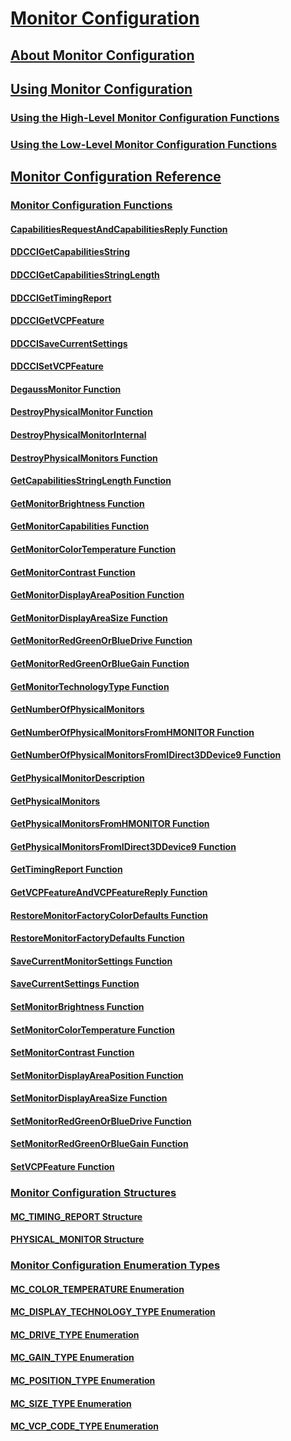 # [Monitor Configuration](monitor-configuration.md)
## [About Monitor Configuration](about-monitor-configuration.md)
## [Using Monitor Configuration](using-monitor-configuration.md)
### [Using the High-Level Monitor Configuration Functions](using-the-high-level-monitor-configuration-functions.md)
### [Using the Low-Level Monitor Configuration Functions](using-the-low-level-monitor-configuration-functions.md)
## [Monitor Configuration Reference](monitor-configuration-reference.md)
### [Monitor Configuration Functions](monitor-configuration-functions.md)
#### [CapabilitiesRequestAndCapabilitiesReply Function](/windows/win32/LowLevelMonitorConfigurationAPI/nf-lowlevelmonitorconfigurationapi-capabilitiesrequestandcapabilitiesreply?branch=master)
#### [DDCCIGetCapabilitiesString](ddccigetcapabilitiesstring.md)
#### [DDCCIGetCapabilitiesStringLength](ddccigetcapabilitiesstringlength.md)
#### [DDCCIGetTimingReport](ddccigettimingreport.md)
#### [DDCCIGetVCPFeature](ddccigetvcpfeature.md)
#### [DDCCISaveCurrentSettings](ddccisavecurrentsettings.md)
#### [DDCCISetVCPFeature](ddccisetvcpfeature.md)
#### [DegaussMonitor Function](/windows/win32/HighLevelMonitorConfigurationAPI/nf-highlevelmonitorconfigurationapi-degaussmonitor?branch=master)
#### [DestroyPhysicalMonitor Function](/windows/win32/PhysicalMonitorEnumerationAPI/nf-physicalmonitorenumerationapi-destroyphysicalmonitor?branch=master)
#### [DestroyPhysicalMonitorInternal](destroyphysicalmonitorinternal.md)
#### [DestroyPhysicalMonitors Function](/windows/win32/PhysicalMonitorEnumerationAPI/nf-physicalmonitorenumerationapi-destroyphysicalmonitors?branch=master)
#### [GetCapabilitiesStringLength Function](/windows/win32/LowLevelMonitorConfigurationAPI/nf-lowlevelmonitorconfigurationapi-getcapabilitiesstringlength?branch=master)
#### [GetMonitorBrightness Function](/windows/win32/HighLevelMonitorConfigurationAPI/nf-highlevelmonitorconfigurationapi-getmonitorbrightness?branch=master)
#### [GetMonitorCapabilities Function](/windows/win32/HighLevelMonitorConfigurationAPI/nf-highlevelmonitorconfigurationapi-getmonitorcapabilities?branch=master)
#### [GetMonitorColorTemperature Function](/windows/win32/HighLevelMonitorConfigurationAPI/nf-highlevelmonitorconfigurationapi-getmonitorcolortemperature?branch=master)
#### [GetMonitorContrast Function](/windows/win32/HighLevelMonitorConfigurationAPI/nf-highlevelmonitorconfigurationapi-getmonitorcontrast?branch=master)
#### [GetMonitorDisplayAreaPosition Function](/windows/win32/HighLevelMonitorConfigurationAPI/nf-highlevelmonitorconfigurationapi-getmonitordisplayareaposition?branch=master)
#### [GetMonitorDisplayAreaSize Function](/windows/win32/HighLevelMonitorConfigurationAPI/nf-highlevelmonitorconfigurationapi-getmonitordisplayareasize?branch=master)
#### [GetMonitorRedGreenOrBlueDrive Function](/windows/win32/HighLevelMonitorConfigurationAPI/nf-highlevelmonitorconfigurationapi-getmonitorredgreenorbluedrive?branch=master)
#### [GetMonitorRedGreenOrBlueGain Function](/windows/win32/HighLevelMonitorConfigurationAPI/nf-highlevelmonitorconfigurationapi-getmonitorredgreenorbluegain?branch=master)
#### [GetMonitorTechnologyType Function](/windows/win32/HighLevelMonitorConfigurationAPI/nf-highlevelmonitorconfigurationapi-getmonitortechnologytype?branch=master)
#### [GetNumberOfPhysicalMonitors](getnumberofphysicalmonitors.md)
#### [GetNumberOfPhysicalMonitorsFromHMONITOR Function](/windows/win32/PhysicalMonitorEnumerationAPI/nf-physicalmonitorenumerationapi-getnumberofphysicalmonitorsfromhmonitor?branch=master)
#### [GetNumberOfPhysicalMonitorsFromIDirect3DDevice9 Function](/windows/win32/PhysicalMonitorEnumerationAPI/nf-physicalmonitorenumerationapi-getnumberofphysicalmonitorsfromidirect3ddevice9?branch=master)
#### [GetPhysicalMonitorDescription](getphysicalmonitordescription.md)
#### [GetPhysicalMonitors](getphysicalmonitors.md)
#### [GetPhysicalMonitorsFromHMONITOR Function](/windows/win32/PhysicalMonitorEnumerationAPI/nf-physicalmonitorenumerationapi-getphysicalmonitorsfromhmonitor?branch=master)
#### [GetPhysicalMonitorsFromIDirect3DDevice9 Function](/windows/win32/PhysicalMonitorEnumerationAPI/nf-physicalmonitorenumerationapi-getphysicalmonitorsfromidirect3ddevice9?branch=master)
#### [GetTimingReport Function](/windows/win32/LowLevelMonitorConfigurationAPI/nf-lowlevelmonitorconfigurationapi-gettimingreport?branch=master)
#### [GetVCPFeatureAndVCPFeatureReply Function](/windows/win32/LowLevelMonitorConfigurationAPI/nf-lowlevelmonitorconfigurationapi-getvcpfeatureandvcpfeaturereply?branch=master)
#### [RestoreMonitorFactoryColorDefaults Function](/windows/win32/HighLevelMonitorConfigurationAPI/nf-highlevelmonitorconfigurationapi-restoremonitorfactorycolordefaults?branch=master)
#### [RestoreMonitorFactoryDefaults Function](/windows/win32/HighLevelMonitorConfigurationAPI/nf-highlevelmonitorconfigurationapi-restoremonitorfactorydefaults?branch=master)
#### [SaveCurrentMonitorSettings Function](/windows/win32/HighLevelMonitorConfigurationAPI/nf-highlevelmonitorconfigurationapi-savecurrentmonitorsettings?branch=master)
#### [SaveCurrentSettings Function](/windows/win32/LowLevelMonitorConfigurationAPI/nf-lowlevelmonitorconfigurationapi-savecurrentsettings?branch=master)
#### [SetMonitorBrightness Function](/windows/win32/HighLevelMonitorConfigurationAPI/nf-highlevelmonitorconfigurationapi-setmonitorbrightness?branch=master)
#### [SetMonitorColorTemperature Function](/windows/win32/HighLevelMonitorConfigurationAPI/nf-highlevelmonitorconfigurationapi-setmonitorcolortemperature?branch=master)
#### [SetMonitorContrast Function](/windows/win32/HighLevelMonitorConfigurationAPI/nf-highlevelmonitorconfigurationapi-setmonitorcontrast?branch=master)
#### [SetMonitorDisplayAreaPosition Function](/windows/win32/HighLevelMonitorConfigurationAPI/nf-highlevelmonitorconfigurationapi-setmonitordisplayareaposition?branch=master)
#### [SetMonitorDisplayAreaSize Function](/windows/win32/HighLevelMonitorConfigurationAPI/nf-highlevelmonitorconfigurationapi-setmonitordisplayareasize?branch=master)
#### [SetMonitorRedGreenOrBlueDrive Function](/windows/win32/HighLevelMonitorConfigurationAPI/nf-highlevelmonitorconfigurationapi-setmonitorredgreenorbluedrive?branch=master)
#### [SetMonitorRedGreenOrBlueGain Function](/windows/win32/HighLevelMonitorConfigurationAPI/nf-highlevelmonitorconfigurationapi-setmonitorredgreenorbluegain?branch=master)
#### [SetVCPFeature Function](/windows/win32/LowLevelMonitorConfigurationAPI/nf-lowlevelmonitorconfigurationapi-setvcpfeature?branch=master)
### [Monitor Configuration Structures](monitor-configuration-structures.md)
#### [MC_TIMING_REPORT Structure](/windows/win32/LowLevelMonitorConfigurationAPI/ns-lowlevelmonitorconfigurationapi-_mc_timing_report?branch=master)
#### [PHYSICAL_MONITOR Structure](/windows/win32/PhysicalMonitorEnumerationAPI/ns-physicalmonitorenumerationapi-_physical_monitor?branch=master)
### [Monitor Configuration Enumeration Types](monitor-configuration-enumeration-types.md)
#### [MC_COLOR_TEMPERATURE Enumeration](/windows/win32/HighLevelMonitorConfigurationAPI/ne-highlevelmonitorconfigurationapi-_mc_color_temperature?branch=master)
#### [MC_DISPLAY_TECHNOLOGY_TYPE Enumeration](/windows/win32/HighLevelMonitorConfigurationAPI/ne-highlevelmonitorconfigurationapi-_mc_display_technology_type?branch=master)
#### [MC_DRIVE_TYPE Enumeration](/windows/win32/HighLevelMonitorConfigurationAPI/ne-highlevelmonitorconfigurationapi-_mc_drive_type?branch=master)
#### [MC_GAIN_TYPE Enumeration](/windows/win32/HighLevelMonitorConfigurationAPI/ne-highlevelmonitorconfigurationapi-_mc_gain_type?branch=master)
#### [MC_POSITION_TYPE Enumeration](/windows/win32/HighLevelMonitorConfigurationAPI/ne-highlevelmonitorconfigurationapi-_mc_position_type?branch=master)
#### [MC_SIZE_TYPE Enumeration](/windows/win32/HighLevelMonitorConfigurationAPI/ne-highlevelmonitorconfigurationapi-_mc_size_type?branch=master)
#### [MC_VCP_CODE_TYPE Enumeration](/windows/win32/LowLevelMonitorConfigurationAPI/ne-lowlevelmonitorconfigurationapi-_mc_vcp_code_type?branch=master)

